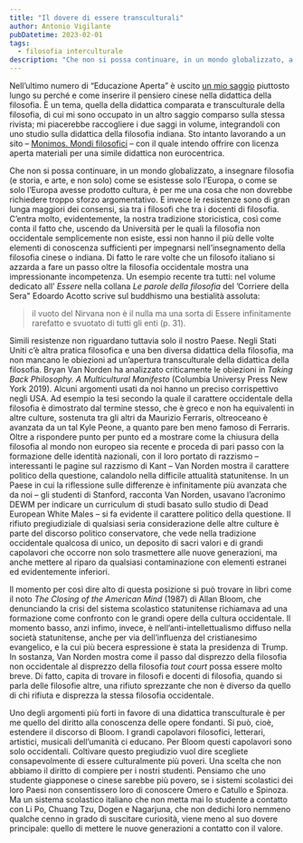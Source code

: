 ```yaml
---
title: "Il dovere di essere transculturali"
author: Antonio Vigilante
pubDatetime: 2023-02-01
tags: 
  - filosofia interculturale
description: "Che non si possa continuare, in un mondo globalizzato, a insegnare filosofia (e storia, e arte, e non solo) come se esistesse solo l’Europa, o come se solo l’Europa avesse prodotto cultura, è per me una cosa che non dovrebbe richiedere troppo sforzo argomentativo. E invece le resistenze sono di gran lunga maggiori dei consensi.."
---
```


Nell’ultimo numero di “Educazione Aperta” è uscito [un mio saggio](https://www.educazioneaperta.it/finestre-interculturali-aprire-la-didattica-della-filosofia-al-pensiero-cinese.html) piuttosto lungo su perché e come inserire il pensiero cinese nella didattica della filosofia. È un tema, quella della didattica comparata e transculturale della filosofia, di cui mi sono occupato in un altro saggio comparso sulla stessa rivista; mi piacerebbe raccogliere i due saggi in volume, integrandoli con uno studio sulla didattica della filosofia indiana. Sto intanto lavorando a un sito – [Monimos. Mondi filosofici](https://www.monimos.org/) – con il quale intendo offrire con licenza aperta materiali per una simile didattica non eurocentrica.

Che non si possa continuare, in un mondo globalizzato, a insegnare filosofia (e storia, e arte, e non solo) come se esistesse solo l’Europa, o come se solo l’Europa avesse prodotto cultura, è per me una cosa che non dovrebbe richiedere troppo sforzo argomentativo. E invece le resistenze sono di gran lunga maggiori dei consensi, sia tra i filosofi che tra i docenti di filosofia. C’entra molto, evidentemente, la nostra tradizione storicistica, così come conta il fatto che, uscendo da Università per le quali la filosofia non occidentale semplicemente non esiste, essi non hanno il più delle volte elementi di conoscenza sufficienti per impegnarsi nell’insegnamento della filosofia cinese o indiana. Di fatto le rare volte che un filosofo italiano si azzarda a fare un passo oltre la filosofia occidentale mostra una impressionante incompetenza. Un esempio recente tra tutti: nel volume dedicato all’ _Essere_ nella collana _Le parole della filosofia_ del ’Corriere della Sera" Edoardo Acotto scrive sul buddhismo una bestialità assoluta:

> il vuoto del Nirvana non è il nulla ma una sorta di Essere infinitamente rarefatto e svuotato di tutti gli enti (p. 31).

Simili resistenze non riguardano tuttavia solo il nostro Paese. Negli Stati Uniti c’è altra pratica filosofica e una ben diversa didattica della filosofia, ma non mancano le obiezioni ad un’apertura transculturale della didattica della filosofia. Bryan Van Norden ha analizzato criticamente le obiezioni in _Taking Back Philosophy. A Multicultural Manifesto_ (Columbia Universy Press New York 2019). Alcuni argomenti usati da noi hanno un preciso corrispettivo negli USA. Ad esempio la tesi secondo la quale il carattere occidentale della filosofia è dimostrato dal termine stesso, che è greco e non ha equivalenti in altre culture, sostenuta tra gli altri da Maurizio Ferraris, oltreoceano è avanzata da un tal Kyle Peone, a quanto pare ben meno famoso di Ferraris. Oltre a rispondere punto per punto ed a mostrare come la chiusura della filosofia al mondo non europeo sia recente e proceda di pari passo con la formazione delle identità nazionali, con il loro portato di razzismo – interessanti le pagine sul razzismo di Kant – Van Norden mostra il carattere politico della questione, calandolo nella difficile attualità statunitense. In un Paese in cui la riflessione sulle differenze è infinitamente più avanzata che da noi – gli studenti di Stanford, racconta Van Norden, usavano l’acronimo DEWM per indicare un curriculum di studi basato sullo studio di Dead European White Males – si fa evidente il carattere politico della questione. Il rifiuto pregiudiziale di qualsiasi seria considerazione delle altre culture è parte del discorso politico conservatore, che vede nella tradizione occidentale qualcosa di unico, un deposito di sacri valori e di grandi capolavori che occorre non solo trasmettere alle nuove generazioni, ma anche mettere al riparo da qualsiasi contaminazione con elementi estranei ed evidentemente inferiori.

Il momento per così dire alto di questa posizione si può trovare in libri come il noto _The Closing of the American Mind_ (1987) di Allan Bloom, che denunciando la crisi del sistema scolastico statunitense richiamava ad una formazione come confronto con le grandi opere della cultura occidentale. Il momento basso, anzi infimo, invece, è nell’anti-intellettualismo diffuso nella società statunitense, anche per via dell’influenza del cristianesimo evangelico, e la cui più becera espressione è stata la presidenza di Trump. In sostanza, Van Norden mostra come il passo dal disprezzo della filosofia non occidentale al disprezzo della filosofia _tout court_ possa essere molto breve. Di fatto, capita di trovare in filosofi e docenti di filosofia, quando si parla delle filosofie altre, una rifiuto sprezzante che non è diverso da quello di chi rifiuta e disprezza la stessa filosofia occidentale.

Uno degli argomenti più forti in favore di una didattica transculturale è per me quello del diritto alla conoscenza delle opere fondanti. Si può, cioè, estendere il discorso di Bloom. I grandi capolavori filosofici, letterari, artistici, musicali dell’umanità ci educano. Per Bloom questi capolavori sono solo occidentali. Coltivare questo pregiudizio vuol dire scegliete consapevolmente di essere culturalmente più poveri. Una scelta che non abbiamo il diritto di compiere per i nostri studenti. Pensiamo che uno studente giapponese o cinese sarebbe più povero, se i sistemi scolastici dei loro Paesi non consentissero loro di conoscere Omero e Catullo e Spinoza. Ma un sistema scolastico italiano che non metta mai lo studente a contatto con Li Po, Chuang Tzu, Dogen e Nagarjuna, che non dedichi loro nemmeno qualche cenno in grado di suscitare curiosità, viene meno al suo dovere principale: quello di mettere le nuove generazioni a contatto con il valore.

